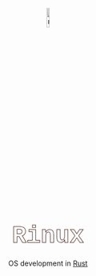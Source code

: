 <!-- 
MIT License

Copyright (c) 2022 AtomicGamer9523

Permission is hereby granted, free of charge, to any person obtaining a copy
of this software and associated documentation files (the "Software"), to deal
in the Software without restriction, including without limitation the rights
to use, copy, modify, merge, publish, distribute, sublicense, and/or sell
copies of the Software, and to permit persons to whom the Software is
furnished to do so, subject to the following conditions:

The above copyright notice and this permission notice shall be included in all
copies or substantial portions of the Software.

THE SOFTWARE IS PROVIDED "AS IS", WITHOUT WARRANTY OF ANY KIND, EXPRESS OR
IMPLIED, INCLUDING BUT NOT LIMITED TO THE WARRANTIES OF MERCHANTABILITY,
FITNESS FOR A PARTICULAR PURPOSE AND NONINFRINGEMENT. IN NO EVENT SHALL THE
AUTHORS OR COPYRIGHT HOLDERS BE LIABLE FOR ANY CLAIM, DAMAGES OR OTHER
LIABILITY, WHETHER IN AN ACTION OF CONTRACT, TORT OR OTHERWISE, ARISING FROM,
OUT OF OR IN CONNECTION WITH THE SOFTWARE OR THE USE OR OTHER DEALINGS IN THE
SOFTWARE.
-->

<p align="center"><img src="./doc/icon.png"alt="rinux-logo"style="width:10%"/></p><h1 align="center"><b style="font-size:5vw;font-family:courier;align:center;background:url(./doc/mech.png) repeat center center;background-size:8vw;-webkit-text-fill-color:transparent;-webkit-background-clip:text;-moz-background-clip:text;background-clip:text;-webkit-text-stroke:1px rgb(75,45,35);">Rinux</b></h1><p align="center"style="">OS development in <a href="https://www.rust-lang.org/">Rust</a></p>
